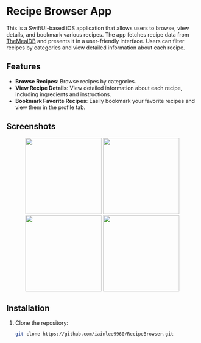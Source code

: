 # Recipe Browser App

This is a SwiftUI-based iOS application that allows users to browse, view details, and bookmark various recipes. The app fetches recipe data from [TheMealDB](https://www.themealdb.com/api.php) and presents it in a user-friendly interface. Users can filter recipes by categories and view detailed information about each recipe.

## Features

- **Browse Recipes**: Browse recipes by categories.
- **View Recipe Details**: View detailed information about each recipe, including ingredients and instructions.
- **Bookmark Favorite Recipes**: Easily bookmark your favorite recipes and view them in the profile tab.

## Screenshots

<p align="center">
  <img src="https://github.com/user-attachments/assets/21302cb7-90bd-4093-9e47-9275ca80ab5a" width="200">
  <img src="https://github.com/user-attachments/assets/46a79a03-a209-4a71-a353-113e2d565190" width="200">
  <img src="https://github.com/user-attachments/assets/d039585a-977c-42d8-ba11-fa9428fc88cc" width="200">
  <img src="https://github.com/user-attachments/assets/92de3068-311a-4bae-b2c5-8d50d85bc29c" width="200">
</p>

## Installation

1. Clone the repository:

   ```bash
   git clone https://github.com/iainlee9960/RecipeBrowser.git
